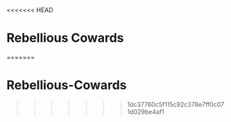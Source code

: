 <<<<<<< HEAD
# Rebellious Cowards
=======
# Rebellious-Cowards
>>>>>>> 1dc37760c5f115c92c378e7ff0c071d029be4af1
